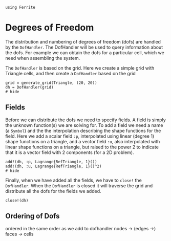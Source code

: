 ```@setup dofs
using Ferrite
```

# Degrees of Freedom

The distribution and numbering of degrees of freedom (dofs) are handled by the `DofHandler`.
The DofHandler will be used to query information about the dofs. For example we can obtain
the dofs for a particular cell, which we need when assembling the system.

The `DofHandler` is based on the grid. Here we create a simple grid
with Triangle cells, and then create a `DofHandler` based on the grid

```@example dofs
grid = generate_grid(Triangle, (20, 20))
dh = DofHandler(grid)
# hide
```

## Fields

Before we can distribute the dofs we need to specify fields. A field is simply the unknown
function(s) we are solving for. To add a field we need a name (a `Symbol`) and the the
interpolation describing the shape functions for the field. Here we add a scalar field `:p`,
interpolated using linear (degree 1) shape functions on a triangle, and a vector field `:u`,
also interpolated with linear shape functions on a triangle, but raised to the power 2 to
indicate that it is a vector field with 2 components (for a 2D problem).

```@example dofs
add!(dh, :p, Lagrange{RefTriangle, 1}())
add!(dh, :u, Lagrange{RefTriangle, 1}()^2)
# hide
```

Finally, when we have added all the fields, we have to `close!` the `DofHandler`.
When the `DofHandler` is closed it will traverse the grid and distribute all the
dofs for the fields we added.

```@example dofs
close!(dh)
```

## Ordering of Dofs

ordered in the same order as we add to dofhandler
nodes -> (edges ->) faces -> cells
